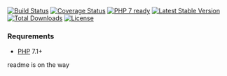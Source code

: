 [![Build Status](https://api.travis-ci.org/xobotyi/arr.svg)](https://travis-ci.org/xobotyi/arr)
[![Coverage Status](https://coveralls.io/repos/xobotyi/arr/badge.svg)](https://coveralls.io/github/xobotyi/arr)
[![PHP 7 ready](http://php7ready.timesplinter.ch/xobotyi/arr/badge.svg)](https://packagist.org/packages/xobotyi/arr)
[![Latest Stable Version](https://poser.pugx.org/xobotyi/arr/v/stable)](https://packagist.org/packages/xobotyi/arr)
[![Total Downloads](https://poser.pugx.org/xobotyi/arr/downloads.png)](https://packagist.org/packages/xobotyi/arr)
[![License](https://poser.pugx.org/xobotyi/arr/license.png)](https://packagist.org/packages/xobotyi/arr)

### Requrements
- [PHP](//php.net/) 7.1+


readme is on the way